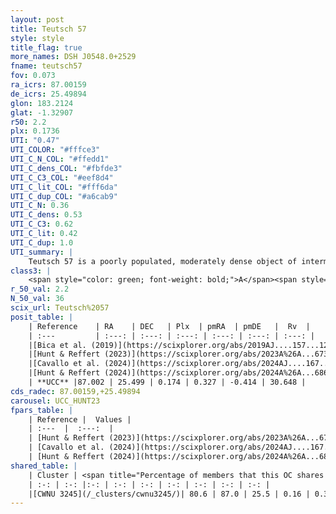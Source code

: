 ```yaml
---
layout: post
title: Teutsch 57
style: style
title_flag: true
more_names: DSH J0548.0+2529
fname: teutsch57
fov: 0.073
ra_icrs: 87.00159
de_icrs: 25.49894
glon: 183.2124
glat: -1.32907
r50: 2.2
plx: 0.1736
UTI: "0.47"
UTI_COLOR: "#fffce3"
UTI_C_N_COL: "#ffedd1"
UTI_C_dens_COL: "#fbfde3"
UTI_C_C3_COL: "#eef8d4"
UTI_C_lit_COL: "#fff6da"
UTI_C_dup_COL: "#a6cab9"
UTI_C_N: 0.36
UTI_C_dens: 0.53
UTI_C_C3: 0.62
UTI_C_lit: 0.42
UTI_C_dup: 1.0
UTI_summary: |
    Teutsch 57 is a poorly populated, moderately dense object of intermediate C3 quality. It is poorly studied in the literature. This object shares a large percentage of members with a later reported entry.
class3: |
    <span style="color: green; font-weight: bold;">A</span><span style="color: red; font-weight: bold;">C</span>
r_50_val: 2.2
N_50_val: 36
scix_url: Teutsch%2057
posit_table: |
    | Reference    | RA    | DEC   | Plx  | pmRA  | pmDE   |  Rv  |
    | :---         | :---: | :---: | :---: | :---: | :---: | :---: |
    |[Bica et al. (2019)](https://scixplorer.org/abs/2019AJ....157...12B) | 86.999 | 25.502 | -- | -- | -- | -- |
    |[Hunt & Reffert (2023)](https://scixplorer.org/abs/2023A%26A...673A.114H) | 86.996 | 25.5 | 0.174 | 0.328 | -0.431 | 13.344 |
    |[Cavallo et al. (2024)](https://scixplorer.org/abs/2024AJ....167...12C) | 87.022 | 25.344 | 0.172 | -- | -- | -- |
    |[Hunt & Reffert (2024)](https://scixplorer.org/abs/2024A%26A...686A..42H) | 86.996 | 25.5 | 0.174 | 0.328 | -0.431 | 13.344 |
    | **UCC** |87.002 | 25.499 | 0.174 | 0.327 | -0.414 | 30.648 | 
cds_radec: 87.00159,+25.49894
carousel: UCC_HUNT23
fpars_table: |
    | Reference |  Values |
    | :---  |  :---:  |
    | [Hunt & Reffert (2023)](https://scixplorer.org/abs/2023A%26A...673A.114H) | `AV50=1.911, diffAV50=2.036, MOD50=13.4, logAge50=8.494` |
    | [Cavallo et al. (2024)](https://scixplorer.org/abs/2024AJ....167...12C) | `AV50=2.13, dMod50=12.81, logAge50=8.61, [Fe/H]50=-0.31` |
    | [Hunt & Reffert (2024)](https://scixplorer.org/abs/2024A%26A...686A..42H) | `MassJ=394.017` |
shared_table: |
    | Cluster | <span title="Percentage of members that this OC shares with the ones listed">%</span>   | RA   | DEC   | Plx   | pmRA  | pmDE  | Rv | UTI |
    | :-: | :-: |:-: | :-: | :-: | :-: | :-: | :-: | :-: |
    |[CWNU 3245](/_clusters/cwnu3245/)| 80.6 | 87.0 | 25.5 | 0.16 | 0.34 | -0.42 | 15.53 |0.07 |
---
```

